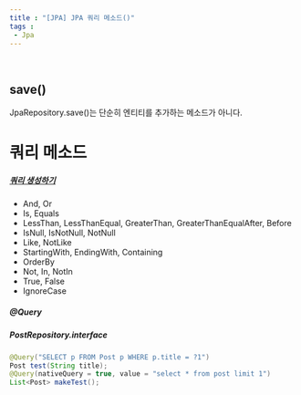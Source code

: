 ```yaml
---
title : "[JPA] JPA 쿼리 메소드()"
tags : 
 - Jpa
---
```




<br/>



## save()

JpaRepository.save()는 단순히 엔티티를 추가하는 메소드가 아니다. 





# 쿼리 메소드

##### [쿼리 생성하기](https://docs.spring.io/spring-data/jpa/docs/current/reference/html/#jpa.query-methods.query-creation)

* And, Or
* Is, Equals
* LessThan, LessThanEqual, GreaterThan, GreaterThanEqualAfter, Before
* IsNull, IsNotNull, NotNull
* Like, NotLike
* StartingWith, EndingWith, Containing
* OrderBy
* Not, In, NotIn
* True, False
* IgnoreCase



##### @Query

##### *PostRepository.interface*

```java
@Query("SELECT p FROM Post p WHERE p.title = ?1")
Post test(String title);
@Query(nativeQuery = true, value = "select * from post limit 1")
List<Post> makeTest();
```
